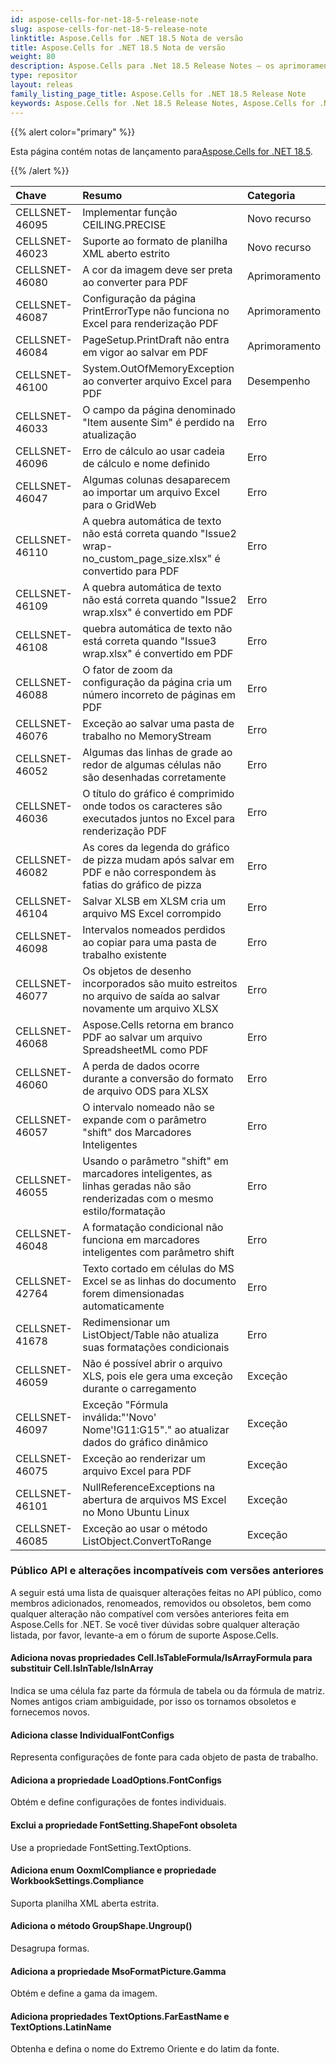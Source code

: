 ```yaml
---
id: aspose-cells-for-net-18-5-release-note
slug: aspose-cells-for-net-18-5-release-note
linktitle: Aspose.Cells for .NET 18.5 Nota de versão
title: Aspose.Cells for .NET 18.5 Nota de versão
weight: 80
description: Aspose.Cells para .Net 18.5 Release Notes – os aprimoramentos, novos recursos e correções mais recentes
type: repositor
layout: releas
family_listing_page_title: Aspose.Cells for .NET 18.5 Release Note
keywords: Aspose.Cells for .Net 18.5 Release Notes, Aspose.Cells for .Net 18.5 updates and fixe
---
```

{{% alert color="primary" %}} 

 Esta página contém notas de lançamento para[Aspose.Cells for .NET 18.5](https://www.nuget.org/packages/Aspose.Cells/18.5.1).

{{% /alert %}} 

|**Chave**|**Resumo**|**Categoria**|
| :- | :- | :- |
|CELLSNET-46095|Implementar função CEILING.PRECISE|Novo recurso|
|CELLSNET-46023|Suporte ao formato de planilha XML aberto estrito|Novo recurso|
|CELLSNET-46080|A cor da imagem deve ser preta ao converter para PDF|Aprimoramento|
|CELLSNET-46087|Configuração da página PrintErrorType não funciona no Excel para renderização PDF|Aprimoramento|
|CELLSNET-46084|PageSetup.PrintDraft não entra em vigor ao salvar em PDF|Aprimoramento|
|CELLSNET-46100|System.OutOfMemoryException ao converter arquivo Excel para PDF|Desempenho|
|CELLSNET-46033|O campo da página denominado "Item ausente Sim" é perdido na atualização|Erro|
|CELLSNET-46096|Erro de cálculo ao usar cadeia de cálculo e nome definido|Erro|
|CELLSNET-46047|Algumas colunas desaparecem ao importar um arquivo Excel para o GridWeb|Erro|
|CELLSNET-46110|A quebra automática de texto não está correta quando "Issue2 wrap-no_custom_page_size.xlsx" é convertido para PDF|Erro|
|CELLSNET-46109|A quebra automática de texto não está correta quando "Issue2 wrap.xlsx" é convertido em PDF|Erro|
|CELLSNET-46108|quebra automática de texto não está correta quando "Issue3 wrap.xlsx" é convertido em PDF|Erro|
|CELLSNET-46088|O fator de zoom da configuração da página cria um número incorreto de páginas em PDF|Erro|
|CELLSNET-46076|Exceção ao salvar uma pasta de trabalho no MemoryStream|Erro|
|CELLSNET-46052|Algumas das linhas de grade ao redor de algumas células não são desenhadas corretamente|Erro|
|CELLSNET-46036|O título do gráfico é comprimido onde todos os caracteres são executados juntos no Excel para renderização PDF|Erro|
|CELLSNET-46082|As cores da legenda do gráfico de pizza mudam após salvar em PDF e não correspondem às fatias do gráfico de pizza|Erro|
|CELLSNET-46104|Salvar XLSB em XLSM cria um arquivo MS Excel corrompido|Erro|
|CELLSNET-46098|Intervalos nomeados perdidos ao copiar para uma pasta de trabalho existente|Erro|
|CELLSNET-46077|Os objetos de desenho incorporados são muito estreitos no arquivo de saída ao salvar novamente um arquivo XLSX|Erro|
|CELLSNET-46068|Aspose.Cells retorna em branco PDF ao salvar um arquivo SpreadsheetML como PDF|Erro|
|CELLSNET-46060|A perda de dados ocorre durante a conversão do formato de arquivo ODS para XLSX|Erro|
|CELLSNET-46057|O intervalo nomeado não se expande com o parâmetro "shift" dos Marcadores Inteligentes|Erro|
|CELLSNET-46055|Usando o parâmetro "shift" em marcadores inteligentes, as linhas geradas não são renderizadas com o mesmo estilo/formatação|Erro|
|CELLSNET-46048|A formatação condicional não funciona em marcadores inteligentes com parâmetro shift|Erro|
|CELLSNET-42764|Texto cortado em células do MS Excel se as linhas do documento forem dimensionadas automaticamente|Erro|
|CELLSNET-41678|Redimensionar um ListObject/Table não atualiza suas formatações condicionais|Erro|
|CELLSNET-46059|Não é possível abrir o arquivo XLS, pois ele gera uma exceção durante o carregamento|Exceção|
|CELLSNET-46097|Exceção "Fórmula inválida:"'Novo' Nome'!G11:G15"." ao atualizar dados do gráfico dinâmico|Exceção|
|CELLSNET-46075|Exceção ao renderizar um arquivo Excel para PDF|Exceção|
|CELLSNET-46101|NullReferenceExceptions na abertura de arquivos MS Excel no Mono Ubuntu Linux|Exceção|
|CELLSNET-46085|Exceção ao usar o método ListObject.ConvertToRange|Exceção|
###  **Público API e alterações incompatíveis com versões anteriores**
A seguir está uma lista de quaisquer alterações feitas no API público, como membros adicionados, renomeados, removidos ou obsoletos, bem como qualquer alteração não compatível com versões anteriores feita em Aspose.Cells for .NET. Se você tiver dúvidas sobre qualquer alteração listada, por favor, levante-a em o fórum de suporte Aspose.Cells.
####  **Adiciona novas propriedades Cell.IsTableFormula/IsArrayFormula para substituir Cell.IsInTable/IsInArray**
Indica se uma célula faz parte da fórmula de tabela ou da fórmula de matriz. Nomes antigos criam ambiguidade, por isso os tornamos obsoletos e fornecemos novos.
####  **Adiciona classe IndividualFontConfigs**
Representa configurações de fonte para cada objeto de pasta de trabalho.
####  **Adiciona a propriedade LoadOptions.FontConfigs**
Obtém e define configurações de fontes individuais.
####  **Exclui a propriedade FontSetting.ShapeFont obsoleta**
Use a propriedade FontSetting.TextOptions.
####  **Adiciona enum OoxmlCompliance e propriedade WorkbookSettings.Compliance**
Suporta planilha XML aberta estrita.
####  **Adiciona o método GroupShape.Ungroup()**
Desagrupa formas.
####  **Adiciona a propriedade MsoFormatPicture.Gamma**
Obtém e define a gama da imagem.
####  **Adiciona propriedades TextOptions.FarEastName e TextOptions.LatinName**
Obtenha e defina o nome do Extremo Oriente e do latim da fonte.

